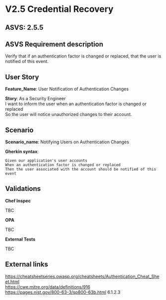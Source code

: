 # V2.5 Credential Recovery

## ASVS: 2.5.5

## ASVS Requirement description

Verify that if an authentication factor is changed or replaced,
that the user is notified of this event.

## User Story

**Feature_Name**: User Notification of Authentication Changes

**Story**:
As a Security Engineer\
I want to inform the user when an authentication factor is changed or replaced\
So the user will notice unauthorized changes to their account.

## Scenario

**Scenario_name**: Notifying Users on Authentication Changes

**Gherkin syntax**:

```gherkin
Given our application's user accounts
When an authentication factor is changed or replaced
Then the user associated with the account should be notified of this event
```

## Validations

**Chef Inspec**

TBC

**OPA**

TBC

**External Tests**

TBC

## External links

<https://cheatsheetseries.owasp.org/cheatsheets/Authentication_Cheat_Sheet.html> \
<https://cwe.mitre.org/data/definitions/916> \
<https://pages.nist.gov/800-63-3/sp800-63b.html> 6.1.2.3

